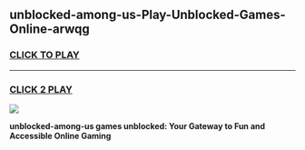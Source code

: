 
## unblocked-among-us-Play-Unblocked-Games-Online-arwqg
<h3>
<a href="https://premium76.site?title=unblocked-among-us&ref=25A">CLICK TO PLAY</a></h3>
<hr>

<h3>
<a href="https://premium76.site?title=unblocked-among-us&ref=25A">CLICK 2 PLAY</a>
  
</h3>

<a href="https://premium76.site?title=unblocked-among-us&ref=25A"><img src="https://clearcache.store/games.png"></a>


**unblocked-among-us games unblocked: Your Gateway to Fun and Accessible Online Gaming**
